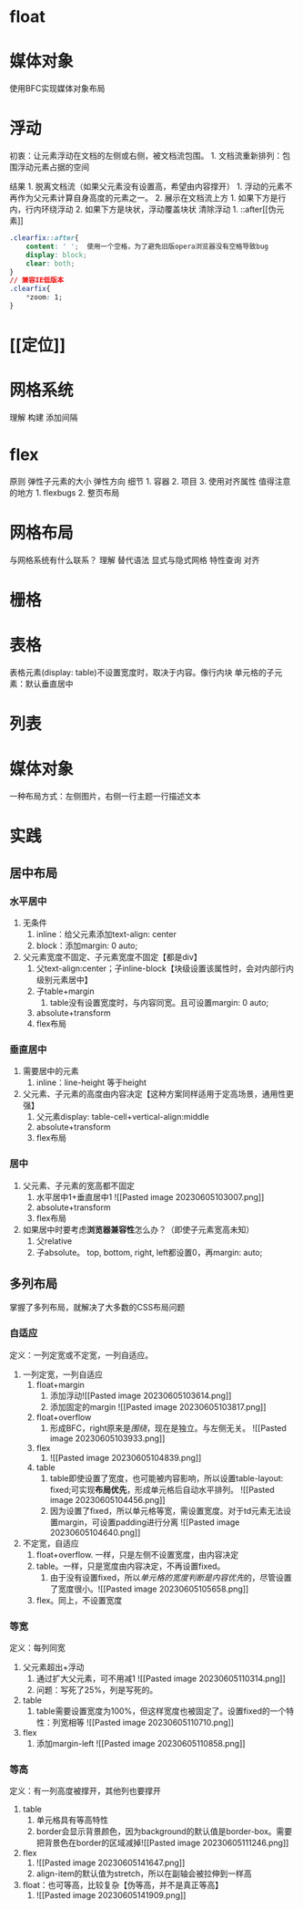 # float
# 媒体对象
使用BFC实现媒体对象布局
# 浮动
初衷：让元素浮动在文档的左侧或右侧，被文档流包围。
	1. 文档流重新排列：包围浮动元素占据的空间

结果
	1. 脱离文档流（如果父元素没有设置高，希望由内容撑开）
		1. 浮动的元素不再作为父元素计算自身高度的元素之一。
		2. 展示在文档流上方
			1. 如果下方是行内，行内环绕浮动
			2. 如果下方是块状，浮动覆盖块状
清除浮动
	1. ::after[[伪元素]] 

```css
.clearfix::after{
	content: ' ';  使用一个空格，为了避免旧版opera浏览器没有空格导致bug
	display: block;
	clear: both;
}
// 兼容IE低版本
.clearfix{
	*zoom: 1;
}
```
# [[定位]] 
# 网格系统
理解
构建
添加间隔
# flex
原则
弹性子元素的大小
弹性方向
细节
	1. 容器
	2. 项目
	3. 使用对齐属性
值得注意的地方
	1. flexbugs
	2. 整页布局
# 网格布局
与网格系统有什么联系？
理解
替代语法
显式与隐式网格
特性查询
对齐
# 栅格

# 表格
表格元素(display: table)不设置宽度时，取决于内容。像行内块
单元格的子元素：默认垂直居中
# 列表

# 媒体对象
一种布局方式：左侧图片，右侧一行主题一行描述文本

# 实践
## 居中布局
### 水平居中
1. 无条件
	1. inline：给父元素添加text-align: center
	2. block：添加margin: 0 auto;
2. 父元素宽度不固定、子元素宽度不固定【都是div】
	1. 父text-align:center；子inline-block【块级设置该属性时，会对内部行内级别元素居中】
	2. 子table+margin
		1. table没有设置宽度时，与内容同宽。且可设置margin: 0 auto;
	3. absolute+transform
	4. flex布局
### 垂直居中
1. 需要居中的元素
	1. inline：line-height 等于height
2. 父元素、子元素的高度由内容决定【这种方案同样适用于定高场景，通用性更强】
	1. 父元素display: table-cell+vertical-align:middle
	2. absolute+transform
	3. flex布局
### 居中
1. 父元素、子元素的宽高都不固定
	1. 水平居中1+垂直居中1 ![[Pasted image 20230605103007.png]]
	2.  absolute+transform
	3. flex布局
2. 如果居中时要考虑**浏览器兼容性**怎么办？（即使子元素宽高未知）
	1. 父relative
	2. 子absolute。 top, bottom, right, left都设置0，再margin: auto;
## 多列布局
掌握了多列布局，就解决了大多数的CSS布局问题
### 自适应
定义：一列定宽或不定宽，一列自适应。
1. 一列定宽，一列自适应
	1. float+margin
		1. 添加浮动![[Pasted image 20230605103614.png]]
		2. 添加固定的margin ![[Pasted image 20230605103817.png]]
	2. float+overflow 
		1. 形成BFC，right原来是*围绕*，现在是独立。与左侧无关。 ![[Pasted image 20230605103933.png]]
	3. flex 
		1. ![[Pasted image 20230605104839.png]]
	4. table
		1. table即使设置了宽度，也可能被内容影响，所以设置table-layout: fixed;可实现**布局优先**，形成单元格后自动水平排列。 ![[Pasted image 20230605104456.png]]
		2. 因为设置了fixed，所以单元格等宽，需设置宽度。对于td元素无法设置margin，可设置padding进行分离 ![[Pasted image 20230605104640.png]]
2. 不定宽，自适应
	1. float+overflow. 一样，只是左侧不设置宽度，由内容决定
	2. table。一样，只是宽度由内容决定，不再设置fixed。
		1. 由于没有设置fixed，所以*单元格的宽度判断是内容优先*的，尽管设置了宽度很小。![[Pasted image 20230605105658.png]]
	3. flex。同上，不设置宽度
### 等宽
定义：每列同宽
1. 父元素超出+浮动
	1. 通过扩大父元素，可不用减1 ![[Pasted image 20230605110314.png]]
	2. 问题：写死了25%，列是写死的。 
2. table
	1. table需要设置宽度为100%，但这样宽度也被固定了。设置fixed的一个特性：列宽相等 ![[Pasted image 20230605110710.png]]
3. flex
	1. 添加margin-left ![[Pasted image 20230605110858.png]]
### 等高
定义：有一列高度被撑开，其他列也要撑开
1. table
	1. 单元格具有等高特性
	2. border会显示背景颜色，因为background的默认值是border-box。需要把背景色在border的区域减掉![[Pasted image 20230605111246.png]]
2. flex
	1. ![[Pasted image 20230605141647.png]]
	2. align-item的默认值为stretch，所以在副轴会被拉伸到一样高
3. float：也可等高，比较复杂【伪等高，并不是真正等高】
	1. ![[Pasted image 20230605141909.png]]

